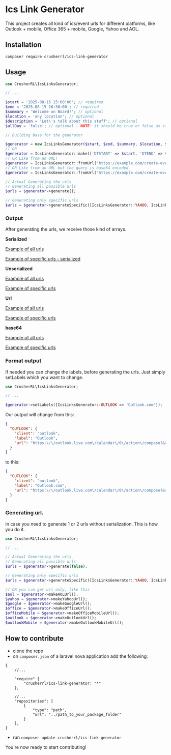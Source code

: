 # Ics Link Generator
This project creates all kind of ics/event urls for different platforms, like Outlook + mobile, Office 365 + mobile, Google, Yahoo and AOL.


## Installation

```shell
composer require crusherrl/ics-link-generator
```

## Usage

```php
use CrusherRL\IcsLinksGenerator;

// ...

$start = '2025-08-15 15:00:00'; // required
$end = '2025-08-15 16:30:00'; // required
$summary = 'Welcome on Board!'; // optional
$location = 'any location'; // optional
$description = 'Let\'s talk about this stuff'; // optional
$allDay = 'false'; // optional - NOTE: it should be true or false as string, since we urlencode this, it would be converted to 0 (false) or 1 (true)

// Building base for the generator

$generator = new IcsLinksGenerator($start, $end, $summary, $location, $description, $allDay);
// OR
$generator = IcsLinksGenerator::make(['DTSTART' => $start, 'DTEND' => $end]);
// OR Like from an URL!
$generator = IcsLinksGenerator::fromUrl('https://example.com/create-event?summary=Meeting&description=Discuss+project&location=Office&start=20250430T100000Z&end=20250430T110000Z')
// OR Like from an URL but the query is base64 encoded
$generator = IcsLinksGenerator::fromUrl('https://example.com/create-event?c3VtbWFyeT1NZWV0aW5nJmRlc2NyaXB0aW9uPURpc2N1c3MrcHJvamVjdCZsb2NhdGlvbj1PZmZpY2Umc3RhcnQ9MjAyNTA0MzBUMTAwMDAwWiZlbmQ9MjAyNTA0MzBUMTEwMDAwWg');

// Actual Generating the urls
// Generating all possible urls
$urls = $generator->generate();

// Generating only specific urls
$urls = $generator->generateSpecific([IcsLinksGenerator::YAHOO, IcsLinksGenerator::AOL, IcsLinksGenerator::OUTLOOK_MOBILE]);
```

### Output
After generating the urls, we receive those kind of arrays.

**Serialized**

[Example of all urls](examples/serialized/all.json)

[Example of specific urls - serialized](examples/serialized/specific.json)

**Unserialized**

[Example of all urls](examples/unserialized/all.json)

[Example of specific urls](examples/unserialized/specific.json)

**Url**

[Example of all urls](examples/url/all.json)

[Example of specific urls](examples/url/specific.json)

**base64**

[Example of all urls](examples/base64/all.json)

[Example of specific urls](examples/base64/specific.json)

### Format output
If needed you can change the labels, before generating the urls. Just simply setLabels which you want to change.

```php
use CrusherRL\IcsLinksGenerator;

// ...

$generator->setLabels([IcsLinksGenerator::OUTLOOK => 'Outlook.com']);
```
Our output will change from this:
```json
{
  "OUTLOOK": {
    "client": "outlook",
    "label": "Outlook",
    "url": "https:\/\/outlook.live.com\/calendar\/0\/action\/compose?&allday=false&body=&enddt=2023-08-15T16%3A30%3A00&location=&path=%2Fcalendar%2Faction%2Fcompose&rru=addevent&startdt=2023-08-15T15%3A00%3A00&subject="
  }
}
```
to this:
```json
{
  "OUTLOOK": {
    "client": "outlook",
    "label": "Outlook.com",
    "url": "https:\/\/outlook.live.com\/calendar\/0\/action\/compose?&allday=false&body=&enddt=2023-08-15T16%3A30%3A00&location=&path=%2Fcalendar%2Faction%2Fcompose&rru=addevent&startdt=2023-08-15T15%3A00%3A00&subject="
  }
}
```

### Generating url.

In case you need to generate 1 or 2 urls without serialization. This is how you do it.
```php
use CrusherRL\IcsLinksGenerator;

// ...

// Actual Generating the urls
// Generating all possible urls
$urls = $generator->generate(false);

// Generating only specific urls
$urls = $generator->generateSpecific([IcsLinksGenerator::YAHOO, IcsLinksGenerator::AOL, IcsLinksGenerator::OUTLOOK_MOBILE], false);

// OR you can get url only, like this
$aol = $generator->makeAOLUrl();
$yahoo = $generator->makeYahooUrl();
$google = $generator->makeGoogleUrl();
$office = $generator->makeOfficeUrl();
$officeMobile = $generator->makeOfficeMobileUrl();
$outlook = $generator->makeOutlookUrl();
$outlookMobile = $generator->makeOutlookMobileUrl();
```

## How to contribute

- clone the repo
- on `composer.json` of a laravel nova application add the following:

```
{
    //...

    "require" {
        "crusherrl/ics-link-generator: "*"
    },

    //...
    "repositories": [
        {
            "type": "path",
            "url": "../path_to_your_package_folder"
        }
    ],
}
```

- run `composer update crusherrl/ics-link-generator`

You're now ready to start contributing!
